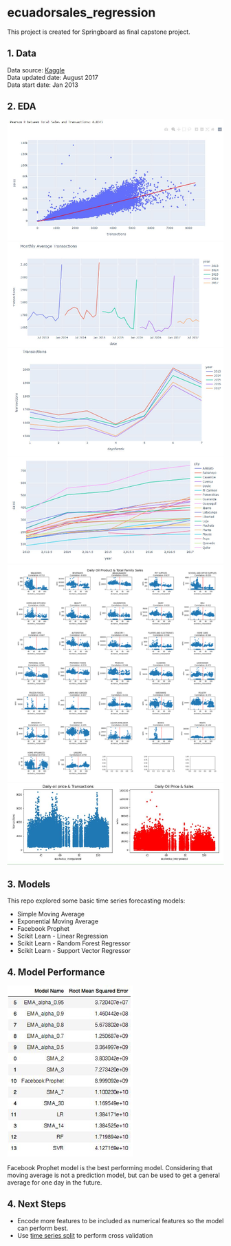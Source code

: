 # ecuadorsales_regression
This project is created for Springboard as final capstone project.

## 1. Data
Data source: [Kaggle](https://www.kaggle.com/c/store-sales-time-series-forecasting/data) <br>
Data updated date: August 2017 <br>
Data start date: Jan 2013

## 2. EDA
![transactions](/figures/transactions.JPG)
![month](/figures/month.JPG)
![week](/figures/week.JPG)
![city](/figures/city.JPG)
![daily_oil_prices_sales](/figures/daily_oil_prices_sales.png)
![daily_oil_prices_sales_transactions](/figures/daily_oil_prices_sales_transactions.JPG)


## 3. Models
This repo explored some basic time series forecasting models:
* Simple Moving Average
* Exponential Moving Average
* Facebook Prophet
* Scikit Learn - Linear Regression
* Scikit Learn - Random Forest Regressor
* Scikit Learn - Support Vector Regressor

## 4. Model Performance
![table_rmse](/figures/table_rmse.JPG)

Facebook Prophet model is the best performing model. Considering that moving average is not a prediction model, but can be used to get a general average for one day in the future.

## 4. Next Steps
* Encode more features to be included as numerical features so the model can perform best.
* Use [time series split](https://scikit-learn.org/stable/modules/generated/sklearn.model_selection.TimeSeriesSplit.html)  to perform cross validation
